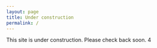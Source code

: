```yaml
---
layout: page
title: Under construction
permalink: /
---
```


 
 This site is under construction. Please check back soon.
4

